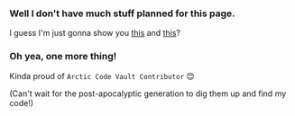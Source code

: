 ### Well I don't have much stuff planned for this page. 
I guess I'm just gonna show you [this](https://www.linkedin.com/in/wangsongyu/ "My LinkedIn") and [this](https://songyu-wang.github.io/ "My personal website")?

### Oh yea, one more thing!
Kinda proud of `Arctic Code Vault Contributor` 😊

(Can't wait for the post-apocalyptic generation to dig them up and find my code!)
